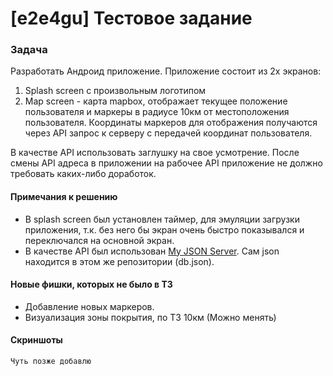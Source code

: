 # [e2e4gu] Тестовое задание
### Задача
Разработать Андроид приложение.
Приложение состоит из 2х экранов:

1. Splash screen с произвольным логотипом
2. Map screen - карта mapbox, отображает текущее положение пользователя и маркеры в радиусе 10км от местоположения пользователя.
Координаты маркеров для отображения получаются через API запрос к серверу с передачей координат пользователя.

В качестве API использовать заглушку на свое усмотрение. После смены API адреса в приложении на рабочее API приложение не должно требовать каких-либо доработок.

#### Примечания к решению

- В splash screen был установлен таймер, для эмуляции загрузки приложения, т.к. без него бы экран очень быстро показывался и переключался на основной экран.
- В качестве API был использован [My JSON Server](https://my-json-server.typicode.com/DizelBadCoder/e2e4guTest/ "My JSON Server"). Сам json находится в этом же репозитории (db.json). 

#### Новые фишки, которых не было в ТЗ

- Добавление новых маркеров.
- Визуализация зоны покрытия, по ТЗ 10км (Можно менять)

#### Скриншоты

	Чуть позже добавлю

